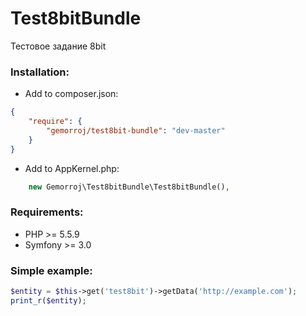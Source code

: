 Test8bitBundle
==================

Тестовое задание 8bit


### Installation:

- Add to composer.json:

```json
{
    "require": {
        "gemorroj/test8bit-bundle": "dev-master"
    }
}
```

- Add to AppKernel.php:
```php
    new Gemorroj\Test8bitBundle\Test8bitBundle(),
```

### Requirements:

- PHP >= 5.5.9
- Symfony >= 3.0


### Simple example:

```php
$entity = $this->get('test8bit')->getData('http://example.com');
print_r($entity);
```
